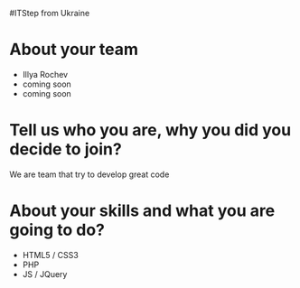 #ITStep from Ukraine


About your team
===========================
- Illya Rochev
- coming soon
- coming soon

Tell us who you are, why you did you decide to join?
=======
We are team that try to develop great code


About your skills and what you are going to do?
=======
- HTML5 / CSS3
- PHP
- JS / JQuery
